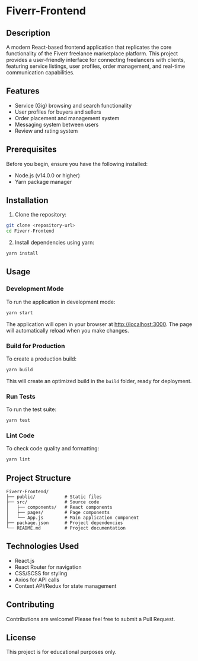 # Fiverr-Frontend

## Description

A modern React-based frontend application that replicates the core functionality of the Fiverr freelance marketplace platform. This project provides a user-friendly interface for connecting freelancers with clients, featuring service listings, user profiles, order management, and real-time communication capabilities.

## Features

- Service (Gig) browsing and search functionality
- User profiles for buyers and sellers
- Order placement and management system
- Messaging system between users
- Review and rating system

## Prerequisites

Before you begin, ensure you have the following installed:
- Node.js (v14.0.0 or higher)
- Yarn package manager

## Installation

1. Clone the repository:
```bash
git clone <repository-url>
cd Fiverr-Frontend
```

2. Install dependencies using yarn:
```bash
yarn install
```

## Usage

### Development Mode

To run the application in development mode:
```bash
yarn start
```

The application will open in your browser at [http://localhost:3000](http://localhost:3000).
The page will automatically reload when you make changes.

### Build for Production

To create a production build:
```bash
yarn build
```

This will create an optimized build in the `build` folder, ready for deployment.

### Run Tests

To run the test suite:
```bash
yarn test
```

### Lint Code

To check code quality and formatting:
```bash
yarn lint
```

## Project Structure

```
Fiverr-Frontend/
├── public/           # Static files
├── src/              # Source code
│   ├── components/   # React components
│   ├── pages/        # Page components
│   └── App.js        # Main application component
├── package.json      # Project dependencies
└── README.md         # Project documentation
```

## Technologies Used

- React.js
- React Router for navigation
- CSS/SCSS for styling
- Axios for API calls
- Context API/Redux for state management

## Contributing

Contributions are welcome! Please feel free to submit a Pull Request.

## License

This project is for educational purposes only.
